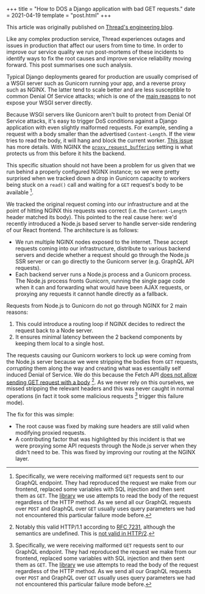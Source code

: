 +++
title = "How to DOS a Django application with bad GET requests."
date = 2021-04-19
template = "post.html"
+++

<aside>

This article was originally published on [Thread's engineering blog](https://thread.engineering/2020-11-23-gunicorn-dos-vector/).

</aside>

Like any complex production service, Thread experiences outages and issues in production that affect our users from time to time. In order to improve our service quality we run post-mortems of these incidents to identify ways to fix the root causes and improve service reliability moving forward. This post summarises one such analysis.

Typical Django deployments geared for production are usually comprised of a WSGI server such as Gunicorn running your app, and a reverse proxy such as NGINX. The latter tend to scale better and are less susceptible to common Denial Of Service attacks; which is one of the [main reasons](https://docs.gunicorn.org/en/latest/deploy.html) to not expose your WSGI server directly.

Because WSGI servers like Gunicorn aren't built to protect from Denial Of Service attacks, it's easy to trigger DoS conditions against a Django application with even slightly malformed requests. For example, sending a request with a body smaller than the advertised `Content-Length`. If the view tries to read the body, it will hang and block the current worker. [This issue](https://code.djangoproject.com/ticket/29800) has more details. With NGINX the [`proxy_request_buffering`](http://nginx.org/en/docs/http/ngx_http_proxy_module.html#proxy_request_buffering) setting is what protects us from this before it hits the backend.

This specific situation should not have been a problem for us given that we run behind a properly configured NGINX instance; so we were pretty surprised when we tracked down a drop in Gunicorn capacity to workers being stuck on a `read()` call and waiting for a `GET` request's body to be available [^1]. 

We tracked the original request coming into our infrastructure and at the point of hitting NGINX this requests was correct (i.e. the `Content-Length` header matched its body). This pointed to the real cause here: we'd recently introduced a Node.js based server to handle server-side rendering of our React frontend. The architecture is as follows:

- We run multiple NGINX nodes exposed to the internet. These accept requests coming into our infrastructure, distribute to various backend servers and decide whether a request should go through the Node.js SSR server or can go directly to the Gunicorn server (e.g. GraphQL API requests).
- Each backend server runs a Node.js process and a Gunicorn process. The Node.js process fronts Gunicorn, running the single page code when it can and forwarding what would have been AJAX requests, or proxying any requests it cannot handle directly as a fallback.

Requests from Node.js to Gunicorn do not go through NGINX for 2 main reasons:

1. This could introduce a routing loop if NGINX decides to redirect the request back to a Node server.
2. It ensures minimal latency between the 2 backend components by keeping them local to a single host.

The requests causing our Gunicorn workers to lock up were coming from the Node.js server because we were stripping the bodies from `GET` requests, _corrupting_ them along the way and creating what was essentially self induced Denial of Service. We do this because the Fetch API [does not allow](https://github.com/whatwg/fetch/issues/551) [sending GET request with a body](https://github.com/whatwg/fetch/issues/83) [^2]. As we never rely on this ourselves, we missed stripping the relevant headers and this was never caught in normal operations (in fact it took some malicious requests [^1] trigger this failure mode).

The fix for this was simple: 

- The root cause was fixed by making sure headers are still valid when modifying proxied requests.
- A contributing factor that was highlighted by this incident is that we were proxying some API requests through the Node.js server when they didn't need to be. This was fixed by improving our routing at the NGINX layer.


[^1]: Specifically, we were receiving malformed `GET` requests sent to our GraphQL endpoint. They had reproduced the request we make from our frontend, replaced some variables with SQL injection and then sent them as `GET`. The [library](https://docs.graphene-python.org/projects/django/en/latest/) we use attempts to read the body of the request regardless of the HTTP method. As we send all our GraphQL requests over `POST` and GraphQL over `GET` usually uses query parameters we had not encountered this particular failure mode before.

[^2]: Notably this valid HTTP/1.1 according to [RFC 7231](https://tools.ietf.org/html/rfc7231), although the semantics are undefined. This is [not valid in HTTP/2](https://tools.ietf.org/html/rfc7540#section-8.1.3).